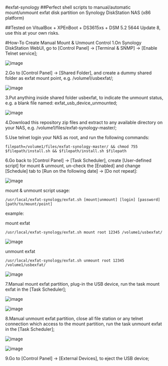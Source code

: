 #exfat-synology
##Perfect shell scripts to manual/automatic mount/unmount exfat disk partition on Synology DiskStation NAS (x86 platform)

##Tested on VitualBox + XPEnBoot + DS3615xs + DSM 5.2 5644 Update 8, use this at your own risks.

#How-To Create Manual Mount & Unmount Control
1.On Synology DiskStation WebUI, go to [Control Panel] -> [Terminal & SNMP] -> [Enable Telnet service];

![image](https://raw.githubusercontent.com/luckylz2git/exfat-synology/master/images/enable_telnet.png)

2.Go to [Control Panel] -> [Shared Folder], and create a dummy shared folder as exfat mount point, e.g. /volume1/usbexfat/;

![image](https://raw.githubusercontent.com/luckylz2git/exfat-synology/master/images/create_mount_point.png)

3.Put anything inside shared folder usbexfat, to indicate the unmount status, e.g. a blank file named: exfat_usb_device_unmounted;

![image](https://raw.githubusercontent.com/luckylz2git/exfat-synology/master/images/create_blank_file.png)

4.Download this repository zip files and extract to any available directory on your NAS, e.g. /volume1/files/exfat-synology-master/;

5.Use telnet login your NAS as root, and run the following commands:

```
filepath=/volume1/files/exfat-synology-master/ && chmod 755 $filepath/install.sh && $filepath/install.sh $filepath
```

6.Go back to [Control Panel] -> [Task Scheduler], create [User-defined script] for mount & unmount, un-check the [Enabled] and change [Schedule] tab to [Run on the following date] -> [Do not repeat]:

![image](https://raw.githubusercontent.com/luckylz2git/exfat-synology/master/images/task_schedule.png)

mount & unmount script usage:

```
/usr/local/exfat-synology/exfat.sh [mount|unmount] [login] [password] [path/to/mount/point]
```

example:

mount exfat

```
/usr/local/exfat-synology/exfat.sh mount root 12345 /volume1/usbexfat/
```

![image](https://raw.githubusercontent.com/luckylz2git/exfat-synology/master/images/create_mount_script.png)

unmount exfat

```
/usr/local/exfat-synology/exfat.sh unmount root 12345 /volume1/usbexfat/
```

![image](https://raw.githubusercontent.com/luckylz2git/exfat-synology/master/images/create_unmount_script.png)

7.Manual mount exfat partition, plug-in the USB device, run the task mount exfat in the [Task Scheduler];

![image](https://raw.githubusercontent.com/luckylz2git/exfat-synology/master/images/mount_exfat.png)

![image](https://raw.githubusercontent.com/luckylz2git/exfat-synology/master/images/mount_status.png)

8.Manual unmount exfat partition, close all file station or any telnet connection which access to the mount partition, run the task unmount exfat in the [Task Scheduler];

![image](https://raw.githubusercontent.com/luckylz2git/exfat-synology/master/images/unmount_exfat.png)

![image](https://raw.githubusercontent.com/luckylz2git/exfat-synology/master/images/unmount_status.png)

9.Go to [Control Panel] -> [External Devices], to eject the USB device;
